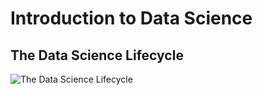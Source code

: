 # Introduction to Data Science



## The Data Science Lifecycle

![](https://github.com/LeeMorinUCF/ECO5445F19/tree/master/demo_01_intro/DSlifecycle1.png "The Data Science Lifecycle")

